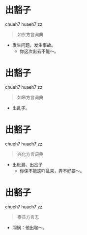 # 出豁子
chueh7 huaeh7 zz
> 如东方言词典
- 发生问题，发生事故。
  - 你这次出去不能～。

# 出豁子
chueh7 huaeh7 zz
> 如皋方言词典
- 出乱子。

# 出豁子
chueh7 huaeh7 zz
> 兴化方言词典
- 出纰漏、出岔子
  - 你俫不能这吖乱来，弄不好要～。

# 出豁子
chueh7 huaeh7 zz
> 泰县方言志
- 闯祸：他出咖～。
